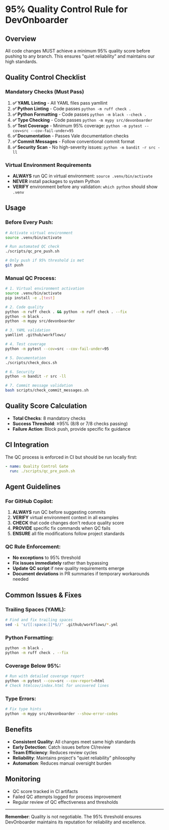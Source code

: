 # 95% Quality Control Rule for DevOnboarder

## Overview

All code changes MUST achieve a minimum 95% quality score before pushing to any branch. This ensures "quiet reliability" and maintains our high standards.

## Quality Control Checklist

### Mandatory Checks (Must Pass)

1. **✅ YAML Linting** - All YAML files pass yamllint
2. **✅ Python Linting** - Code passes `python -m ruff check .`
3. **✅ Python Formatting** - Code passes `python -m black --check .`
4. **✅ Type Checking** - Code passes `python -m mypy src/devonboarder`
5. **✅ Test Coverage** - Minimum 95% coverage: `python -m pytest --cov=src --cov-fail-under=95`
6. **✅ Documentation** - Passes Vale documentation checks
7. **✅ Commit Messages** - Follow conventional commit format
8. **✅ Security Scan** - No high-severity issues: `python -m bandit -r src -ll`

### Virtual Environment Requirements

- **ALWAYS** run QC in virtual environment: `source .venv/bin/activate`
- **NEVER** install packages to system Python
- **VERIFY** environment before any validation: `which python` should show `.venv`

## Usage

### Before Every Push:

```bash
# Activate virtual environment
source .venv/bin/activate

# Run automated QC check
./scripts/qc_pre_push.sh

# Only push if 95% threshold is met
git push
```

### Manual QC Process:

```bash
# 1. Virtual environment activation
source .venv/bin/activate
pip install -e .[test]

# 2. Code quality
python -m ruff check . && python -m ruff check . --fix
python -m black .
python -m mypy src/devonboarder

# 3. YAML validation
yamllint .github/workflows/

# 4. Test coverage
python -m pytest --cov=src --cov-fail-under=95

# 5. Documentation
./scripts/check_docs.sh

# 6. Security
python -m bandit -r src -ll

# 7. Commit message validation
bash scripts/check_commit_messages.sh
```

## Quality Score Calculation

- **Total Checks**: 8 mandatory checks
- **Success Threshold**: ≥95% (8/8 or 7/8 checks passing)
- **Failure Action**: Block push, provide specific fix guidance

## CI Integration

The QC process is enforced in CI but should be run locally first:

```yaml
- name: Quality Control Gate
  run: ./scripts/qc_pre_push.sh
```

## Agent Guidelines

### For GitHub Copilot:

1. **ALWAYS** run QC before suggesting commits
2. **VERIFY** virtual environment context in all examples
3. **CHECK** that code changes don't reduce quality score
4. **PROVIDE** specific fix commands when QC fails
5. **ENSURE** all file modifications follow project standards

### QC Rule Enforcement:

- **No exceptions** to 95% threshold
- **Fix issues immediately** rather than bypassing
- **Update QC script** if new quality requirements emerge
- **Document deviations** in PR summaries if temporary workarounds needed

## Common Issues & Fixes

### Trailing Spaces (YAML):
```bash
# Find and fix trailing spaces
sed -i 's/[[:space:]]*$//' .github/workflows/*.yml
```

### Python Formatting:
```bash
python -m black .
python -m ruff check . --fix
```

### Coverage Below 95%:
```bash
# Run with detailed coverage report
python -m pytest --cov=src --cov-report=html
# Check htmlcov/index.html for uncovered lines
```

### Type Errors:
```bash
# Fix type hints
python -m mypy src/devonboarder --show-error-codes
```

## Benefits

- **Consistent Quality**: All changes meet same high standards
- **Early Detection**: Catch issues before CI/review
- **Team Efficiency**: Reduces review cycles
- **Reliability**: Maintains project's "quiet reliability" philosophy
- **Automation**: Reduces manual oversight burden

## Monitoring

- QC score tracked in CI artifacts
- Failed QC attempts logged for process improvement
- Regular review of QC effectiveness and thresholds

---

**Remember**: Quality is not negotiable. The 95% threshold ensures DevOnboarder maintains its reputation for reliability and excellence.

